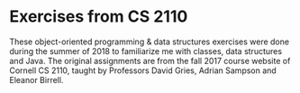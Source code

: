 # Exercises from CS 2110
These object-oriented programming &amp; data structures exercises were done during the summer of 2018 to familiarize me with classes, data structures and Java. The original assignments are from the fall 2017 course website of Cornell CS 2110, taught by Professors David Gries, Adrian Sampson and Eleanor Birrell.
